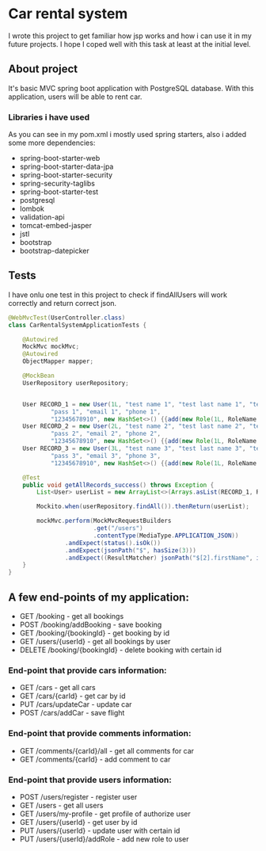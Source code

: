 # Car rental system

I wrote this project to get familiar how jsp works and how i can use it in my future projects.
I hope I coped well with this task at least at the initial level.

## About project

It's basic MVC spring boot application with PostgreSQL database.
With this application, users will be able to rent car.

### Libraries i have used

As you can see in my pom.xml i mostly used spring starters, also i added some more dependencies:

- spring-boot-starter-web
- spring-boot-starter-data-jpa
- spring-boot-starter-security
- spring-security-taglibs
- spring-boot-starter-test
- postgresql
- lombok
- validation-api
- tomcat-embed-jasper
- jstl
- bootstrap
- bootstrap-datepicker

## Tests
I have onlu one test in this project to check if findAllUsers will work correctly and return correct json.
```java
@WebMvcTest(UserController.class)
class CarRentalSystemApplicationTests {

    @Autowired
    MockMvc mockMvc;
    @Autowired
    ObjectMapper mapper;

    @MockBean
    UserRepository userRepository;


    User RECORD_1 = new User(1L, "test name 1", "test last name 1", "test login 1",
            "pass 1", "email 1", "phone 1",
            "12345678910", new HashSet<>() {{add(new Role(1L, RoleName.CUSTOMER));}});
    User RECORD_2 = new User(2L, "test name 2", "test last name 2", "test login 2",
            "pass 2", "email 2", "phone 2",
            "12345678910", new HashSet<>() {{add(new Role(1L, RoleName.CUSTOMER));}});
    User RECORD_3 = new User(3L, "test name 3", "test last name 3", "test login 3",
            "pass 3", "email 3", "phone 3",
            "12345678910", new HashSet<>() {{add(new Role(1L, RoleName.CUSTOMER));}});

    @Test
    public void getAllRecords_success() throws Exception {
        List<User> userList = new ArrayList<>(Arrays.asList(RECORD_1, RECORD_2, RECORD_3));

        Mockito.when(userRepository.findAll()).thenReturn(userList);

        mockMvc.perform(MockMvcRequestBuilders
                        .get("/users")
                        .contentType(MediaType.APPLICATION_JSON))
                .andExpect(status().isOk())
                .andExpect(jsonPath("$", hasSize(3)))
                .andExpect((ResultMatcher) jsonPath("$[2].firstName", is("test name 2")));
    }
}
```

## A few end-points of my application: 

- GET  /booking                             - get all bookings
- POST /booking/addBooking                  - save booking
- GET  /booking/{bookingId}                 - get booking by id
- GET  /users/{userId}                      - get all bookings by user
- DELETE  /booking/{bookingId}              - delete booking with certain id

### End-point that provide cars information:
- GET  /cars                    - get all cars
- GET  /cars/{carId}            - get car by id
- PUT  /cars/updateCar          - update car
- POST /cars/addCar             - save flight

### End-point that provide comments information:
- GET  /comments/{carId}/all       - get all comments for car
- GET  /comments/{carId}            - add comment to car

### End-point that provide users information:
- POST  /users/register                 - register user
- GET   /users  - get all users
- GET   /users/my-profile - get profile of authorize user
- GET   /users/{userId} - get user by id
- PUT   /users/{userId} - update user with certain id
- PUT   /users/{userId}/addRole - add new role to user
